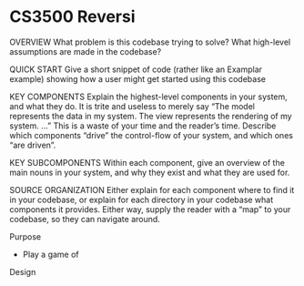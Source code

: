 # CS3500 Reversi 

OVERVIEW
What problem is this codebase trying to solve?
What high-level assumptions are made in the codebase?

QUICK START
Give a short snippet of code (rather like an Examplar example) showing how a user might get started using this codebase

KEY COMPONENTS
Explain the highest-level components in your system, and what they do.
It is trite and useless to merely say “The model represents the data in my system.
The view represents the rendering of my system. ...” This is a waste of your time and the reader’s time.
Describe which components “drive” the control-flow of your system, and which ones “are driven”.

KEY SUBCOMPONENTS
Within each component, give an overview of the main nouns in your system,
and why they exist and what they are used for.

SOURCE ORGANIZATION
Either explain for each component where to find it in your codebase,
or explain for each directory in your codebase what components it provides.
Either way, supply the reader with a “map” to your codebase, so they can navigate around.

Purpose
* Play a game of 


Design
